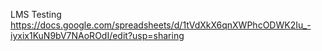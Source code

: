 LMS Testing
https://docs.google.com/spreadsheets/d/1tVdXkX6qnXWPhcODWK2Iu_-iyxix1KuN9bV7NAoROdI/edit?usp=sharing


